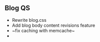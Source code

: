 

Blog QS
---

* Rewrite blog.css
* Add blog body content revisions feature
*  ~fix caching with memcache~
* 
